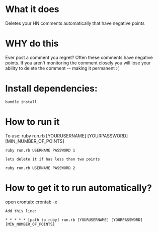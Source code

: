 # What it does

Deletes your HN comments automatically that have negative points

# WHY do this 

Ever post a comment you regret? Often these comments have negative points.  If you aren't monitoring the comment closely you will lose your ability to delete the comment -- making it permanent :(

# Install dependencies:
    bundle install 

# How to run it 

To use: 
    ruby run.rb [YOURUSERNAME] [YOURPASSWORD] [MIN_NUMBER_OF_POINTS]

    ruby run.rb USERNAME PASSWORD 1 

    lets delete it if has less than two points 

    ruby run.rb USERNAME PASSWORD 2

# How to get it to run automatically?

open crontab: 
    crontab -e

    Add this line: 

    * * * * * [path to ruby] run.rb [YOURUSERNAME] [YOURPASSWORD] [MIN_NUMBER_OF_POINTS]
